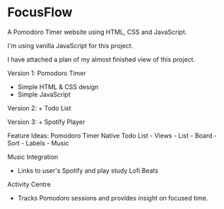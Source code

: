 # FocusFlow
A Pomodoro Timer website using HTML, CSS and JavaScript.

I'm using vanilla JavaScript for this project.

I have attached a plan of my almost finished view of this project.

Version 1: Pomodoro Timer

- Simple HTML & CSS design 
- Simple JavaScript

Version 2: + Todo List

Version 3: + Spotify Player

Feature Ideas:
Pomodoro Timer
Native Todo List 
    - Views 
        - List 
        - Board
    - Sort
    - Labels
    - Music

Music Integration
- Links to user's Spotify and play study Lofi Beats

Activity Centre
- Tracks Pomodoro sessions and provides insight on focused time.


